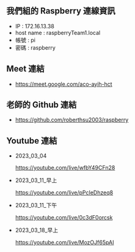 ## 我們組的 Raspberry 連線資訊
- IP : 172.16.13.38
- host name : raspberryTeam1.local
- 帳號 : pi
- 密碼 : raspberry

## Meet 連結
- https://meet.google.com/aco-ayih-hct

## 老師的 Github 連結
- https://github.com/roberthsu2003/raspberry

## Youtube 連結
- 2023_03_04

	https://youtube.com/live/wfbY49CFn28
- 2023_03_11_早上


	https://youtube.com/live/pPcIeDhzeq8
- 2023_03_11_下午

	https://youtube.com/live/0c3dF0orcsk
- 2023_03_18_早上

	https://youtube.com/live/MozOJf65pAI
